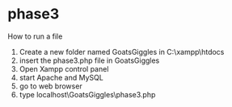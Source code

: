 # phase3

How to run a file
1.  Create a new folder named GoatsGiggles in C:\xampp\htdocs
2.  insert the phase3.php file in GoatsGiggles
3.  Open Xampp control panel
4.  start Apache and MySQL
5.  go to web browser
6.  type localhost\GoatsGiggles\phase3.php
